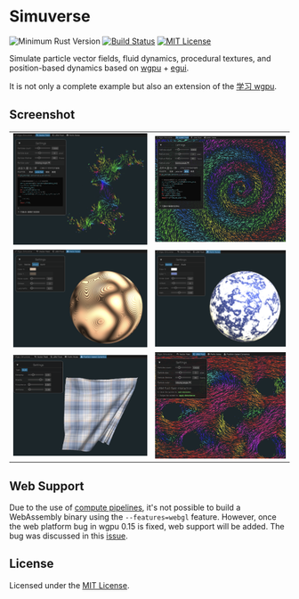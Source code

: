 # Simuverse

![Minimum Rust Version](https://img.shields.io/badge/min%20rust-1.65-green.svg)
[![Build Status](https://github.com/jinleili/simuverse/workflows/CI/badge.svg?branch=main)](https://github.com/jinleili/simuverse/actions)
[![MIT License](https://img.shields.io/badge/license-MIT-blue.svg)](https://github.com/jinleili/simuverse#license)

Simulate particle vector fields, fluid dynamics, procedural textures, and position-based dynamics based on [wgpu](https://github.com/gfx-rs/wgpu) + [egui](https://github.com/emilk/egui).

It is not only a complete example but also an extension of the [学习 wgpu](https://github.com/jinleili/learn-wgpu-zh).

## Screenshot
| | |
|---|---|
|![Julia Set](screenshots/julia_set.png) | ![Spirl](screenshots/spirl.png)|
|![Wood](screenshots/wood.png) | ![Marble](screenshots/marble.png)|
|![PBD Cloth](screenshots/cloth.png) | ![LBM Fluid](screenshots/lbm.png)|


## Web Support
Due to the use of [compute pipelines](https://jinleili.github.io/learn-wgpu-zh/intermediate/compute-pipeline/), it's not possible to build a WebAssembly binary using the `--features=webgl` feature. However, once the web platform bug in wgpu 0.15 is fixed, web support will be added. The bug was discussed in this [issue](https://github.com/gfx-rs/wgpu/issues/3430).

## License
Licensed under the [MIT License](https://github.com/jinleili/simuverse/blob/main/LICENSE.MIT).